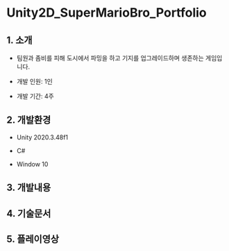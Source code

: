 # Unity2D_SuperMarioBro_Portfolio
## 1. 소개

+ 팀원과 좀비를 피해 도시에서 파밍을 하고 기지를 업그레이드하며 생존하는 게임입니다.

+ 개발 인원: 1인

+ 개발 기간: 4주

## 2. 개발환경
+ Unity 2020.3.48f1
  
+ C#
  
+ Window 10
## 3. 개발내용

## 4. 기술문서

## 5. 플레이영상

